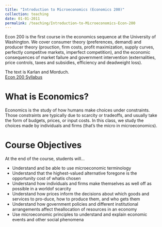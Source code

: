 ```yaml
---
title: "Introduction to Microeconomics (Economics 200)"
collection: teaching
date: 01-01-2011
permalink: /teaching/Introduction-to-Microeconomics-Econ-200
---
```


Econ 200 is the first course in the economics sequence at the University of Washington.  We cover consumer theory (preferences, demand) and producer theory (prouction, firm costs, profit maximization, supply curves, perfectly competitve markets, imperfect competition), and the economic consequences of market failure and government intervention (externalities, price controls, taxes and subsidies, efficiency and deadweight loss).  

The text is Karlan and Morduch. <br>
[Econ 200 Syllabus](https://github.com/melishka/melishka.github.io/blob/master/files/Econ%20200B%20Syllabus%20Autumn%2019.pdf)

What is Economics?
======
Economics is the study of how humans make choices under constraints. Those constraints are typically due to scarcity or tradeoffs, and usually take the form of budgets, prices, or input costs. In this class, we study the choices made by individuals and firms (that’s the micro in microeconomics).

Course Objectives
======
At the end of the course, students will...
* Understand and be able to use microeconomic terminology
* Understand that the highest-valued alternative foregone is the opportunity cost of whatis chosen
* Understand how individuals and firms make themselves as well off as possible in a worldof scarcity
* Understand how prices inform the decisions about which goods and services to pro-duce, how to produce them, and who gets them
* Understand how government policies and different institutional arrangements affect theallocation of resources in an economy
* Use microeconomic principles to understand and explain economic events and other social phenomena


